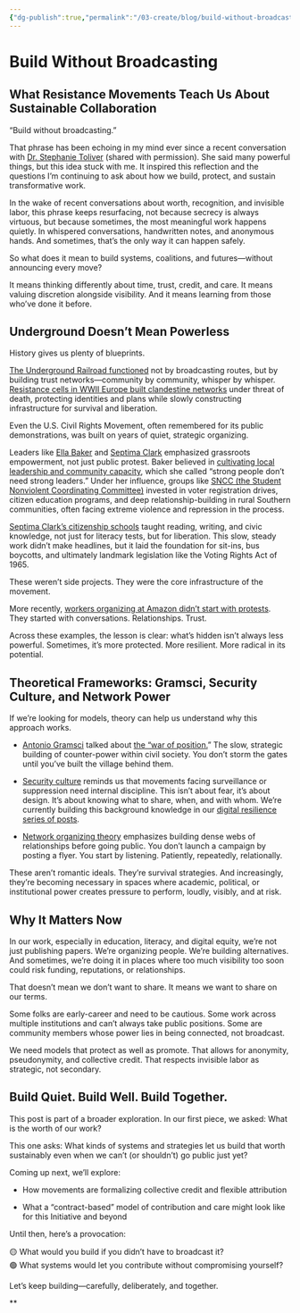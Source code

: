 ```yaml
---
{"dg-publish":true,"permalink":"/03-create/blog/build-without-broadcasting/","title":"Build Without Broadcasting","tags":["resistance","activism","advocacy"],"created":"2025-07-18","updated":"2025-07-18"}
---
```


# Build Without Broadcasting
## What Resistance Movements Teach Us About Sustainable Collaboration

“Build without broadcasting.”

That phrase has been echoing in my mind ever since a recent conversation with [Dr. Stephanie Toliver](https://readingblackfutures.com/) (shared with permission). She said many powerful things, but this idea stuck with me. It inspired this reflection and the questions I’m continuing to ask about how we build, protect, and sustain transformative work.

In the wake of recent conversations about worth, recognition, and invisible labor, this phrase keeps resurfacing, not because secrecy is always virtuous, but because sometimes, the most meaningful work happens quietly. In whispered conversations, handwritten notes, and anonymous hands. And sometimes, that’s the only way it can happen safely.

So what does it mean to build systems, coalitions, and futures—without announcing every move?

It means thinking differently about time, trust, credit, and care. It means valuing discretion alongside visibility. And it means learning from those who’ve done it before.

## Underground Doesn’t Mean Powerless

History gives us plenty of blueprints.

[The Underground Railroad functioned](https://www.gutenberg.org/files/49038/49038-h/49038-h.htm) not by broadcasting routes, but by building trust networks—community by community, whisper by whisper. [Resistance cells in WWII Europe built clandestine networks](https://en.wikipedia.org/wiki/Resistance_during_World_War_II#:~:text=resistance%20movements%20were:-,Europe,Soviet%20partisans) under threat of death, protecting identities and plans while slowly constructing infrastructure for survival and liberation.

Even the U.S. Civil Rights Movement, often remembered for its public demonstrations, was built on years of quiet, strategic organizing.

Leaders like [Ella Baker](https://en.wikipedia.org/wiki/Ella_Baker) and [Septima Clark](https://en.wikipedia.org/wiki/Septima_Poinsette_Clark) emphasized grassroots empowerment, not just public protest. Baker believed in [cultivating local leadership and community capacity](https://commonslibrary.org/building-movement-capacity-and-structure-ella-baker-and-sncc/), which she called “strong people don’t need strong leaders.” Under her influence, groups like [SNCC (the Student Nonviolent Coordinating Committee)](https://en.wikipedia.org/wiki/Student_Nonviolent_Coordinating_Committee) invested in voter registration drives, citizen education programs, and deep relationship-building in rural Southern communities, often facing extreme violence and repression in the process.

[Septima Clark’s citizenship schools](https://www.southerncultures.org/article/i-train-the-people-to-do-their-own-talking-septima-clark-and-women-in-the-civil-rights-movement/) taught reading, writing, and civic knowledge, not just for literacy tests, but for liberation. This slow, steady work didn’t make headlines, but it laid the foundation for sit-ins, bus boycotts, and ultimately landmark legislation like the Voting Rights Act of 1965.

These weren’t side projects. They were the core infrastructure of the movement.

More recently, [workers organizing at Amazon didn’t start with protests](https://jacobin.com/2022/04/amazon-union-staten-island-alu-chris-smalls-bernie-sanders-interview). They started with conversations. Relationships. Trust.

Across these examples, the lesson is clear: what’s hidden isn’t always less powerful. Sometimes, it’s more protected. More resilient. More radical in its potential.

## Theoretical Frameworks: Gramsci, Security Culture, and Network Power

If we’re looking for models, theory can help us understand why this approach works.

- [Antonio Gramsci](https://en.wikipedia.org/wiki/Antonio_Gramsci) talked about [the “war of position.](https://muse.jhu.edu/pub/319/oa_monograph/chapter/2331438#:~:text=if%20some%20group%20of%20revolutionaries,in%20preserving%20the%20status%20quo.)” The slow, strategic building of counter-power within civil society. You don’t storm the gates until you’ve built the village behind them.  
      
    
- [Security culture](https://en.wikipedia.org/wiki/Security_culture) reminds us that movements facing surveillance or suppression need internal discipline. This isn’t about fear, it’s about design. It’s about knowing what to share, when, and with whom. We’re currently building this background knowledge in our [digital resilience series of posts](https://initiativeforliteracy.org/tag/digital-resilience/).  
      
    
- [Network organizing theory](https://academic.oup.com/comnet/article/1/1/72/509118) emphasizes building dense webs of relationships before going public. You don’t launch a campaign by posting a flyer. You start by listening. Patiently, repeatedly, relationally.  
      
    

These aren’t romantic ideals. They’re survival strategies. And increasingly, they’re becoming necessary in spaces where academic, political, or institutional power creates pressure to perform, loudly, visibly, and at risk.

## Why It Matters Now

In our work, especially in education, literacy, and digital equity, we’re not just publishing papers. We’re organizing people. We’re building alternatives. And sometimes, we’re doing it in places where too much visibility too soon could risk funding, reputations, or relationships.

That doesn’t mean we don’t want to share. It means we want to share on our terms.

Some folks are early-career and need to be cautious. Some work across multiple institutions and can’t always take public positions. Some are community members whose power lies in being connected, not broadcast.

We need models that protect as well as promote. That allows for anonymity, pseudonymity, and collective credit. That respects invisible labor as strategic, not secondary.

## Build Quiet. Build Well. Build Together.

This post is part of a broader exploration. In our first piece, we asked: What is the worth of our work?

This one asks: What kinds of systems and strategies let us build that worth sustainably even when we can’t (or shouldn’t) go public just yet?

Coming up next, we’ll explore:

- How movements are formalizing collective credit and flexible attribution  
      
    
- What a “contract-based” model of contribution and care might look like for this Initiative and beyond
    

Until then, here’s a provocation:

🟡 What would you build if you didn’t have to broadcast it?  
🟢 What systems would let you contribute without compromising yourself?

Let’s keep building—carefully, deliberately, and together.

**
